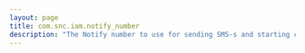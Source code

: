 ```yaml
---
layout: page
title: com.snc.iam.notify_number
description: "The Notify number to use for sending SMS-s and starting conference calls for Incident Communications Management. Note that for making conference calls, this number needs to have a group configured with conference call workflows."
---
```

